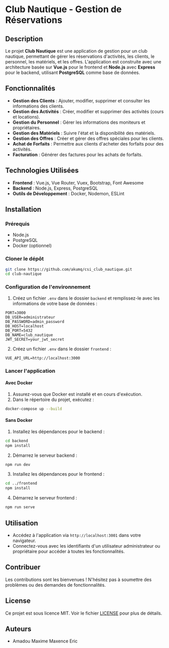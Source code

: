 # Club Nautique - Gestion de Réservations

## Description

Le projet **Club Nautique** est une application de gestion pour un club nautique, permettant de gérer les réservations d'activités, les clients, le personnel, les matériels, et les offres. L'application est construite avec une architecture basée sur **Vue.js** pour le frontend et **Node.js** avec **Express** pour le backend, utilisant **PostgreSQL** comme base de données.

## Fonctionnalités

- **Gestion des Clients** : Ajouter, modifier, supprimer et consulter les informations des clients.
- **Gestion des Activités** : Créer, modifier et supprimer des activités (cours et locations).
- **Gestion du Personnel** : Gérer les informations des moniteurs et propriétaires.
- **Gestion des Matériels** : Suivre l'état et la disponibilité des matériels.
- **Gestion des Offres** : Créer et gérer des offres spéciales pour les clients.
- **Achat de Forfaits** : Permettre aux clients d'acheter des forfaits pour des activités.
- **Facturation** : Générer des factures pour les achats de forfaits.

## Technologies Utilisées

- **Frontend** : Vue.js, Vue Router, Vuex, Bootstrap, Font Awesome
- **Backend** : Node.js, Express, PostgreSQL
- **Outils de Développement** : Docker, Nodemon, ESLint

## Installation

### Prérequis

- Node.js
- PostgreSQL
- Docker (optionnel)

### Cloner le dépôt

```bash
git clone https://github.com/akumq/csi_club_nautique.git
cd club-nautique
```

### Configuration de l'environnement

1. Créez un fichier `.env` dans le dossier `backend` et remplissez-le avec les informations de votre base de données :

```
PORT=3000
DB_USER=administrateur
DB_PASSWORD=admin_password
DB_HOST=localhost
DB_PORT=5432
DB_NAME=club_nautique
JWT_SECRET=your_jwt_secret
```

2. Créez un fichier `.env` dans le dossier `frontend` :

```
VUE_API_URL=http://localhost:3000
```

### Lancer l'application

#### Avec Docker

1. Assurez-vous que Docker est installé et en cours d'exécution.
2. Dans le répertoire du projet, exécutez :

```bash
docker-compose up --build
```

#### Sans Docker

1. Installez les dépendances pour le backend :

```bash
cd backend
npm install
```

2. Démarrez le serveur backend :

```bash
npm run dev
```

3. Installez les dépendances pour le frontend :

```bash
cd ../frontend
npm install
```

4. Démarrez le serveur frontend :

```bash
npm run serve
```

## Utilisation

- Accédez à l'application via `http://localhost:3001` dans votre navigateur.
- Connectez-vous avec les identifiants d'un utilisateur administrateur ou propriétaire pour accéder à toutes les fonctionnalités.

## Contribuer

Les contributions sont les bienvenues ! N'hésitez pas à soumettre des problèmes ou des demandes de fonctionnalités.

## License

Ce projet est sous licence MIT. Voir le fichier [LICENSE](LICENSE) pour plus de détails.

## Auteurs

- Amadou Maxime Maxence Eric